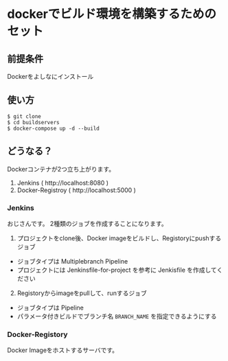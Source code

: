 # dockerでビルド環境を構築するためのセット

## 前提条件

Dockerをよしなにインストール

## 使い方

```
$ git clone 
$ cd buildservers
$ docker-compose up -d --build
```

## どうなる？

Dockerコンテナが2つ立ち上がります。

1. Jenkins ( http://localhost:8080 )
2. Docker-Registroy ( http://localhost:5000 )

### Jenkins

おじさんです。
2種類のジョブを作成することになります。

1. プロジェクトをclone後、Docker imageをビルドし、Registoryにpushするジョブ
  * ジョブタイプは Multiplebranch Pipeline
  * プロジェクトには Jenkinsfile-for-project を参考に Jenkisfile を作成してください
2. Registoryからimageをpullして、runするジョブ
  * ジョブタイプは Pipeline
  * パラメータ付きビルドでブランチ名 `BRANCH_NAME` を指定できるようにする

### Docker-Registory

Docker Imageをホストするサーバです。

